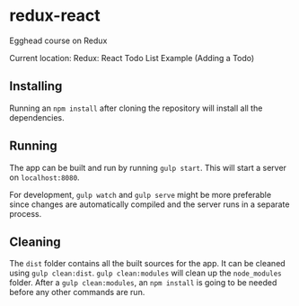 # redux-react
Egghead course on Redux

Current location: Redux: React Todo List Example (Adding a Todo)

## Installing

Running an `npm install` after cloning the repository will install all the dependencies.

## Running

The app can be built and run by running `gulp start`. This will start a server on `localhost:8080`.

For development, `gulp watch` and `gulp serve` might be more preferable since changes are automatically compiled and the server runs in a separate process.

## Cleaning

The `dist` folder contains all the built sources for the app. It can be cleaned using `gulp clean:dist`. `gulp clean:modules` will clean up the `node_modules` folder. After a `gulp clean:modules`, an `npm install` is going to be needed before any other commands are run.
